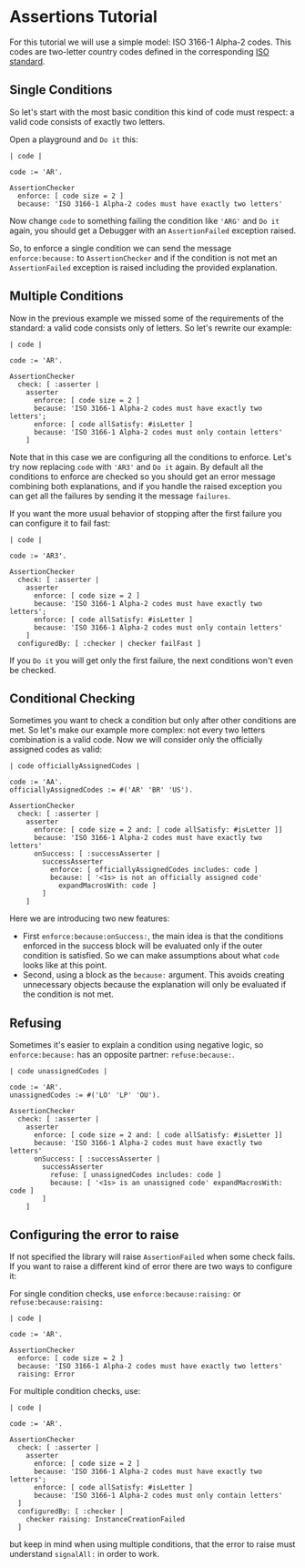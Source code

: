 # Assertions Tutorial

For this tutorial we will use a simple model: ISO 3166-1 Alpha-2 codes. This
codes are two-letter country codes defined in the corresponding [ISO standard](https://en.wikipedia.org/wiki/ISO_3166-1_alpha-2).

## Single Conditions

So let's start with the most basic condition this kind of code must respect: a
valid code consists of exactly two letters.

Open a playground and `Do it` this:

```smalltalk
| code |

code := 'AR'.

AssertionChecker
  enforce: [ code size = 2 ]
  because: 'ISO 3166-1 Alpha-2 codes must have exactly two letters'
```

Now change `code` to something failing the condition like `'ARG'` and `Do it`
again, you should get a Debugger with an `AssertionFailed` exception raised.

So, to enforce a single condition we can send the message `enforce:because:` to
`AssertionChecker` and if the condition is not met an `AssertionFailed`
exception is raised including the provided explanation.

## Multiple Conditions

Now in the previous example we missed some of the requirements of the standard:
a valid code consists only of letters. So let's rewrite our example:

```smalltalk
| code |

code := 'AR'.

AssertionChecker
  check: [ :asserter |
    asserter
      enforce: [ code size = 2 ]
      because: 'ISO 3166-1 Alpha-2 codes must have exactly two letters';
      enforce: [ code allSatisfy: #isLetter ]
      because: 'ISO 3166-1 Alpha-2 codes must only contain letters'
    ]
```

Note that in this case we are configuring all the conditions to enforce. Let's
try now replacing `code` with `'AR3'` and `Do it` again. By default all the
conditions to enforce are checked so you should get an error message combining
both explanations, and if you handle the raised exception you can get all the
failures by sending it the message `failures`.

If you want the more usual behavior of stopping after the first failure you can
configure it to fail fast:

```smalltalk
| code |

code := 'AR3'.

AssertionChecker
  check: [ :asserter |
    asserter
      enforce: [ code size = 2 ]
      because: 'ISO 3166-1 Alpha-2 codes must have exactly two letters';
      enforce: [ code allSatisfy: #isLetter ]
      because: 'ISO 3166-1 Alpha-2 codes must only contain letters'
    ]
  configuredBy: [ :checker | checker failFast ]
```

If you `Do it` you will get only the first failure, the next conditions won't
even be checked.

## Conditional Checking

Sometimes you want to check a condition but only after other conditions are met.
So let's make our example more complex: not every two letters combination is a
valid code. Now we will consider only the officially assigned codes as valid:

```smalltalk
| code officiallyAssignedCodes |

code := 'AA'.
officiallyAssignedCodes := #('AR' 'BR' 'US').

AssertionChecker
  check: [ :asserter |
    asserter
      enforce: [ code size = 2 and: [ code allSatisfy: #isLetter ]]
      because: 'ISO 3166-1 Alpha-2 codes must have exactly two letters'
      onSuccess: [ :successAsserter |
        successAsserter
          enforce: [ officiallyAssignedCodes includes: code ]
          because: [ '<1s> is not an officially assigned code'
            expandMacrosWith: code ]
        ]
    ]
```

Here we are introducing two new features:

- First `enforce:because:onSuccess:`, the main idea is that the conditions
  enforced in the success block will be evaluated only if the outer condition
  is satisfied. So we can make assumptions about what `code` looks like at this point.
- Second, using a block as the `because:` argument. This avoids creating
  unnecessary objects because the explanation will only be evaluated if the
  condition is not met.

## Refusing

Sometimes it's easier to explain a condition using negative logic, so
`enforce:because:` has an opposite partner: `refuse:because:`.

```smalltalk
| code unassignedCodes |

code := 'AR'.
unassignedCodes := #('LO' 'LP' 'OU').

AssertionChecker
  check: [ :asserter |
    asserter
      enforce: [ code size = 2 and: [ code allSatisfy: #isLetter ]]
      because: 'ISO 3166-1 Alpha-2 codes must have exactly two letters'
      onSuccess: [ :successAsserter |
        successAsserter
          refuse: [ unassignedCodes includes: code ]
          because: [ '<1s> is an unassigned code' expandMacrosWith: code ]
        ]
    ]
```

## Configuring the error to raise

If not specified the library will raise `AssertionFailed` when some check fails.
If you want to raise a different kind of error there are two ways to configure it:

For single condition checks, use `enforce:because:raising:` or `refuse:because:raising:`

```smalltalk
| code |

code := 'AR'.

AssertionChecker
  enforce: [ code size = 2 ]
  because: 'ISO 3166-1 Alpha-2 codes must have exactly two letters'
  raising: Error
```

For multiple condition checks, use:

```smalltalk
| code |

code := 'AR'.

AssertionChecker
  check: [ :asserter |
    asserter
      enforce: [ code size = 2 ]
      because: 'ISO 3166-1 Alpha-2 codes must have exactly two letters';
      enforce: [ code allSatisfy: #isLetter ]
      because: 'ISO 3166-1 Alpha-2 codes must only contain letters'
  ]
  configuredBy: [ :checker |
    checker raising: InstanceCreationFailed
  ]
```

but keep in mind when using multiple conditions, that the error to raise must understand
`signalAll:` in order to work.
